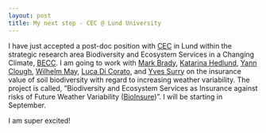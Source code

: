 ```yaml
---
layout: post
title: My next step - CEC @ Lund University
---
```


I have just accepted a post-doc position with [CEC](https://www.cec.lu.se/about-cec) in Lund within the strategic research area Biodiversity and Ecosystem Services in a Changing Climate, [BECC](http://www.becc.lu.se). I am going to work with [Mark Brady](http://www.agrifood.se/engstaffDetail.aspx?fKeyID=3), [Katarina Hedlund](https://www.biology.lu.se/katarina-hedlund), [Yann Clough](http://yannclough.weebly.com/), [Wilhelm May](https://www.cec.lu.se/wilhelm-may), [Luca Di Corato](https://sites.google.com/site/ekonluca/), and [Yves Surry](https://www.researchgate.net/profile/Yves_Surry) on the insurance value of soil biodiversity with regard to increasing weather variability. The project is called, ”Biodiversity and Ecosystem Services as Insurance against risks of Future Weather Variability ([BioInsure](http://www.agrifood.se/engproject.aspx?fKeyID=175))”. I will be starting in September.

I am super excited!
